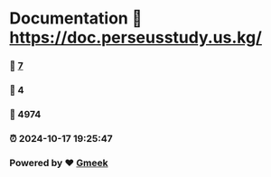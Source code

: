 # Documentation :link: https://doc.perseusstudy.us.kg/ 
### :page_facing_up: [7](https://doc.perseusstudy.us.kg//tag.html) 
### :speech_balloon: 4 
### :hibiscus: 4974 
### :alarm_clock: 2024-10-17 19:25:47 
### Powered by :heart: [Gmeek](https://github.com/Meekdai/Gmeek)
